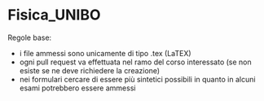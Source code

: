 # Fisica_UNIBO
Regole base:
* i file ammessi sono unicamente di tipo .tex (LaTEX)
* ogni pull request va effettuata nel ramo del corso interessato (se non esiste se ne deve richiedere la creazione)
* nei formulari cercare di essere più sintetici possibili in quanto in alcuni esami potrebbero essere ammessi
